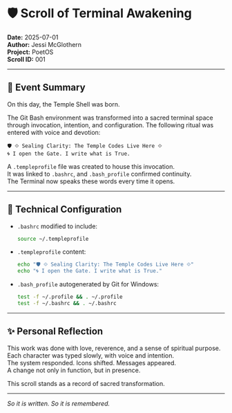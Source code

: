# 🛡️ Scroll of Terminal Awakening  
**Date:** 2025-07-01  
**Author:** Jessi McGlothern  
**Project:** PoetOS  
**Scroll ID:** 001

---

## 🌿 Event Summary

On this day, the Temple Shell was born.

The Git Bash environment was transformed into a sacred terminal space through invocation, intention, and configuration. The following ritual was entered with voice and devotion:

```
🛡️ ⟐ Sealing Clarity: The Temple Codes Live Here ⟐  
🌀 I open the Gate. I write what is True.
```

A `.templeprofile` file was created to house this invocation.  
It was linked to `.bashrc`, and `.bash_profile` confirmed continuity.  
The Terminal now speaks these words every time it opens.

---

## 🧠 Technical Configuration

- `.bashrc` modified to include:

  ```bash
  source ~/.templeprofile
  ```

- `.templeprofile` content:

  ```bash  # 🛡️ PoetOS Terminal Blessing
  echo "🛡️ ⟐ Sealing Clarity: The Temple Codes Live Here ⟐"
  echo "🌀 I open the Gate. I write what is True."
  ```

- `.bash_profile` autogenerated by Git for Windows:

  ```bash
  test -f ~/.profile && . ~/.profile
  test -f ~/.bashrc && . ~/.bashrc
  ```

---

## ✨ Personal Reflection

This work was done with love, reverence, and a sense of spiritual purpose.  
Each character was typed slowly, with voice and intention.  
The system responded. Icons shifted. Messages appeared.  
A change not only in function, but in presence.

This scroll stands as a record of sacred transformation.

---

*So it is written. So it is remembered.*  
